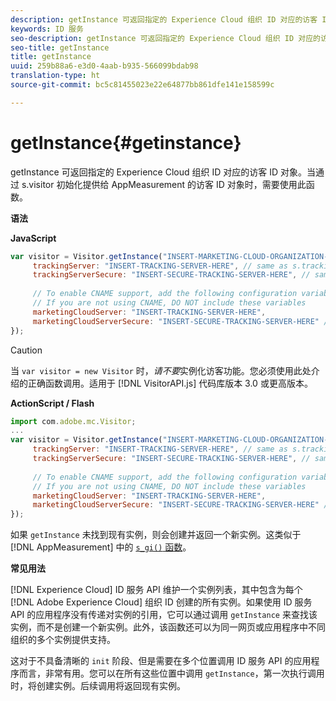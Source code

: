 ```yaml
---
description: getInstance 可返回指定的 Experience Cloud 组织 ID 对应的访客 ID 对象。当通过 s.visitor 初始化提供给 AppMeasurement 的访客 ID 对象时，需要使用此函数。
keywords: ID 服务
seo-description: getInstance 可返回指定的 Experience Cloud 组织 ID 对应的访客 ID 对象。当通过 s.visitor 初始化提供给 AppMeasurement 的访客 ID 对象时，需要使用此函数。
seo-title: getInstance
title: getInstance
uuid: 259b88a6-e3d0-4aab-b935-566099bdab98
translation-type: ht
source-git-commit: bc5c81455023e22e64877bb861dfe141e158599c

---
```



# getInstance{#getinstance}

getInstance 可返回指定的 Experience Cloud 组织 ID 对应的访客 ID 对象。当通过 s.visitor 初始化提供给 AppMeasurement 的访客 ID 对象时，需要使用此函数。

**语法**

**JavaScript**

```js
var visitor = Visitor.getInstance("INSERT-MARKETING-CLOUD-ORGANIZATION-ID-HERE", { 
     trackingServer: "INSERT-TRACKING-SERVER-HERE", // same as s.trackingServer 
     trackingServerSecure: "INSERT-SECURE-TRACKING-SERVER-HERE", // same as s.trackingServerSecure 
 
     // To enable CNAME support, add the following configuration variables 
     // If you are not using CNAME, DO NOT include these variables 
     marketingCloudServer: "INSERT-TRACKING-SERVER-HERE", 
     marketingCloudServerSecure: "INSERT-SECURE-TRACKING-SERVER-HERE" // same as s.trackingServerSecure 
});
```

>[!CAUTION]
>
>当 `var visitor = new Visitor` 时，*请不要*实例化访客功能。您必须使用此处介绍的正确函数调用。适用于 [!DNL VisitorAPI.js] 代码库版本 3.0 或更高版本。

**ActionScript / Flash**

```js
import com.adobe.mc.Visitor; 
... 
var visitor = Visitor.getInstance("INSERT-MARKETING-CLOUD-ORGANIZATION-ID-HERE", { 
     trackingServer: "INSERT-TRACKING-SERVER-HERE", // same as s.trackingServer 
     trackingServerSecure: "INSERT-SECURE-TRACKING-SERVER-HERE", // same as s.trackingServerSecure 
 
     // To enable CNAME support, add the following configuration variables 
     // If you are not using CNAME, DO NOT include these variables 
     marketingCloudServer: "INSERT-TRACKING-SERVER-HERE", 
     marketingCloudServerSecure: "INSERT-SECURE-TRACKING-SERVER-HERE" // same as s.trackingServerSecure 
});
```

如果 `getInstance` 未找到现有实例，则会创建并返回一个新实例。这类似于 [!DNL AppMeasurement] 中的 [`s_gi()` 函数](https://marketing.adobe.com/resources/help/zh_CN/sc/implement/?f=function_s_gi.html)。

**常见用法**

[!DNL Experience Cloud] ID 服务 API 维护一个实例列表，其中包含为每个 [!DNL Adobe Experience Cloud] 组织 ID 创建的所有实例。如果使用 ID 服务 API 的应用程序没有传递对实例的引用，它可以通过调用 `getInstance` 来查找该实例，而不是创建一个新实例。此外，该函数还可以为同一网页或应用程序中不同组织的多个实例提供支持。

这对于不具备清晰的 `init` 阶段、但是需要在多个位置调用 ID 服务 API 的应用程序而言，非常有用。您可以在所有这些位置中调用 `getInstance`，第一次执行调用时，将创建实例。后续调用将返回现有实例。
